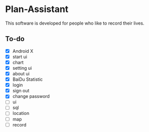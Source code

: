 # Plan-Assistant

This software is developed for people who like to record their lives.

## To-do

- [x] Android X
- [x] start ui
- [x] chart
- [x] setting ui
- [x] about ui
- [x] BaiDu Statistic
- [x] login
- [x] sign out
- [x] change password
- [ ] ui
- [ ] sql
- [ ] location
- [ ] map
- [ ] record
